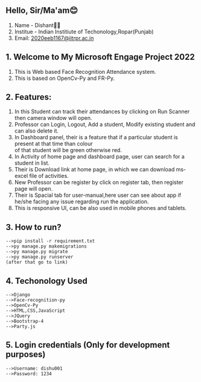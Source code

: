##  Hello, Sir/Ma'am😊

1. Name - Dishant👩🏻
2. Institue - Indian Institiute of Techonology,Ropar(Punjab)
3. Email: 2020eeb1167@iitrpr.ac.in

## 1. Welcome to My Microsoft Engage Project 2022

1. This is Web based Face Recognition Attendance system.
2. This is based on OpenCv-Py and FR-Py.

## 2. Features:

1. In this Student can track their attendances by clicking on Run Scanner then camera window will open.
2. Professor can Login, Logout, Add a student, Modify existing student and can also delete it.
3. In Dashboard panel, their is a feature that if a particular student is present at that time than colour  
   of that student will be green otherwise red.
4. In Activity of home page and dashboard page, user can search for a student in list.
5. Their is Download link at home page, in which we can download ms-excel file of activities.
6. New Professor can be register by click on register tab, then register page will open.
7. Their is Spacial tab for user-manual,here user can see about app if he/she facing any issue regarding run the application.
8. This is responsive UI, can be also used in mobile phones and tablets.

## 3. How to run?

    -->pip install -r requirement.txt
    -->py manage.py makemigrations
    -->py manage.py migrate
    -->py manage.py runserver
    (after that go to link)

## 4. Techonology Used

    -->Django
    -->Face-recognition-py
    -->OpenCv-Py
    -->HTML,CSS,JavaScript
    -->JQuery
    -->Bootstrap-4
    -->Party.js

## 5. Login credentials (Only for development purposes)

    -->Username: dishu001
    -->Password: 1234
